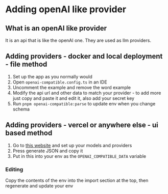# Adding openAI like provider

## What is an openAI like provider

It is an api that is like the openAI one. They are used as llm providers.

## Adding providers - docker and local deployment - file method

1. Set up the app as you normally would
2. Open `openai-compatible.config.ts` in an IDE
3. Uncomment the example and remove the word example
4. Modify the api url and other data to match your provider - to add more just copy and paste it and edit it, also add your secret key
5. Run `pnpm openai-compatible:parse` to update env when you change schema

## Adding providers - vercel or anywhere else - ui based method

1. Go to [this website](https://mcp-client-chatbot-openai-like.vercel.app/) and set up your models and providers
2. Press generate JSON and copy it
3. Put in this into your env as the `OPENAI_COMPATIBLE_DATA` variable

### Editing

Copy the contents of the env into the import section at the top, then regenerate and update your env
